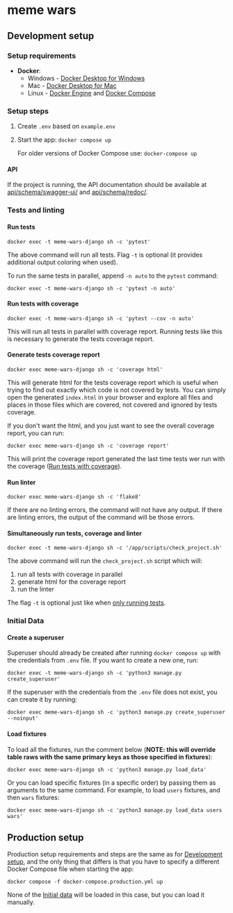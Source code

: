 # meme wars


## Development setup

### Setup requirements

- **Docker**:
    - Windows - [Docker Desktop for Windows](https://docs.docker.com/docker-for-windows/install/)
    - Mac - [Docker Desktop for Mac](https://docs.docker.com/docker-for-mac/install/)
    - Linux - [Docker Engine](https://docs.docker.com/engine/install/#server)
      and [Docker Compose](https://docs.docker.com/compose/install/)

### Setup steps

1. Create `.env` based on `example.env`
2. Start the app: `docker compose up`

   For older versions of Docker Compose use: `docker-compose up`


#### API

If the project is running, the API documentation should be available at
[api/schema/swagger-ui/](http://localhost:8000/api/schema/swagger-ui/)
and [api/schema/redoc/](http://localhost:8000/api/schema/redoc/).


### Tests and linting


#### Run tests

    docker exec -t meme-wars-django sh -c 'pytest'

The above command will run all tests. 
Flag `-t` is optional (it provides additional output coloring when used). 

To run the same tests in parallel, append `-n auto` to the `pytest` command:

    docker exec -t meme-wars-django sh -c 'pytest -n auto'

#### Run tests with coverage 
    
    docker exec -t meme-wars-django sh -c 'pytest --cov -n auto'    

This will run all tests in parallel with coverage report. 
Running tests like this is necessary to generate the tests coverage report.

#### Generate tests coverage report

    docker exec meme-wars-django sh -c 'coverage html'

This will generate html for the tests coverage report which is useful when trying 
to find out exactly which code is not covered by tests.
You can simply open the generated `index.html` in your browser and explore all files
and places in those files which are covered, not covered and ignored by tests coverage.

If you don't want the html, and you just want to see the overall coverage report, you
can run:

    docker exec meme-wars-django sh -c 'coverage report'

This will print the coverage report generated the last time tests wer run with the 
coverage ([Run tests with coverage](#run-tests-with-coverage)).

#### Run linter

    docker exec meme-wars-django sh -c 'flake8'

If there are no linting errors, the command will not have any output.
If there are linting errors, the output of the command will be those errors.

#### Simultaneously run tests, coverage and linter

    docker exec -t meme-wars-django sh -c '/app/scripts/check_project.sh'

The above command will run the `check_project.sh` script which will:
1. run all tests with coverage in parallel 
2. generate html for the coverage report 
3. run the linter

The flag `-t` is optional just like when [only running tests](#run-tests).


### Initial Data

#### Create a superuser

Superuser should already be created after running `docker compose up`
with the credentials from `.env` file. If you want to create a new one, run:

    docker exec -t meme-wars-django sh -c 'python3 manage.py create_superuser'

If the superuser with the credentials from the `.env` file does not exist, you 
can create it by running: 

    docker exec meme-wars-django sh -c 'python3 manage.py create_superuser --noinput'

#### Load fixtures

To load all the fixtures, run the comment below (**NOTE: this will override table
raws with the same primary keys as those specified in fixtures**):

    docker exec meme-wars-django sh -c 'python3 manage.py load_data'

Or you can load specific fixtures (in a specific order) by passing them as arguments to the same
command. For example, to load `users` fixtures, and then `wars` fixtures:

    docker exec meme-wars-django sh -c 'python3 manage.py load_data users wars'


## Production setup

Production setup requirements and steps are the same as for [Development setup](#development-setup), 
and the only thing that differs is that you have to specify a different Docker Compose file when 
starting the app:

    docker compose -f docker-compose.production.yml up

None of the [Initial data](#initial-data) will be loaded in this case, but you can load it manually.

